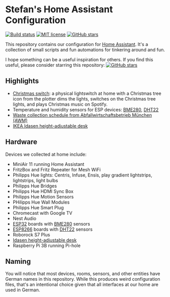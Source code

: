 # Stefan's Home Assistant Configuration

[![Build status](https://github.com/stoman/homeassistant-config/actions/workflows/home-assistant.yml/badge.svg)](https://github.com/stoman/homeassistant-config/actions/)
[![MIT license](https://img.shields.io/github/license/stoman/homeassistant-config.svg)](LICENSE.md)
[![GitHub stars](https://img.shields.io/github/stars/stoman/homeassistant-config.svg)](https://github.com/stoman/homeassistant-config/stargazers/)

This repository contains our configuration for [Home Assistant](https://github.com/home-assistant). It's a collection of small scripts and fun automations for tinkering around and fun.

I hope something can be a useful inspiration for others. If you find this useful, please consider starring this repository: [![GitHub stars](https://img.shields.io/github/stars/stoman/homeassistant-config.svg?style=social)](https://github.com/stoman/homeassistant-config/stargazers/)

## Highlights

- [Christmas switch](automations/christmas_mode.yaml): a physical lightswitch at home with a Christmas tree icon from the plotter dims the lights, switches on the Christmas tree lights, and plays Christmas music on Spotify.
- Temperature and humidity sensors for ESP devices: [BME280](esphome/.sensor.bme280.yaml), [DHT22](esphome/.sensor.dht22.yaml)
- [Waste collection schedule from Abfallwirtschaftsbetrieb München (AWM)](packages/waste_collection_schedule.yaml)
- [IKEA Idasen height-adjustable desk](esphome/.sensor.idasen.yaml)

## Hardware

Devices we collected at home include:

- MiniAir 11 running Home Assistant
- FritzBox and Fritz Repeater for Mesh WiFi
- Philipps Hue lights: Centris, Infuse, Ensis, play gradient lightstrips, lightstrips, light bulbs
- Philipps Hue Bridges
- Philipps Hue HDMI Sync Box
- Philipps Hue Motion Sensors
- PHilipps Hue Wall Modules
- Philipps Hue Smart Plug
- Chromecast with Google TV
- Nest Audio
- [ESP32](esphome/.device.esp32.yaml) boards with [BME280](esphome/.sensor.bme280.yaml) sensors
- [ESP8266](esphome/.device.esp8266.yaml) boards with [DHT22](esphome/.sensor.dht22.yaml) sensors
- Roborock S7 Plus
- [Idasen height-adjustable desk](esphome/.sensor.idasen.yaml)
- Raspberry Pi 3B running Pi-hole

## Naming

You will notice that most devices, rooms, sensors, and other entities have German names in this repository. While this produces weird configuration files, that's an intentional choice given that all interfaces at our home are used in German.
